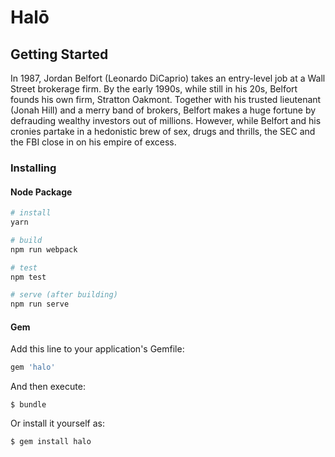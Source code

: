# Halō

## Getting Started

In 1987, Jordan Belfort (Leonardo DiCaprio) takes an entry-level job at a Wall Street brokerage firm. By the early 1990s, while still in his 20s, Belfort founds his own firm, Stratton Oakmont. Together with his trusted lieutenant (Jonah Hill) and a merry band of brokers, Belfort makes a huge fortune by defrauding wealthy investors out of millions. However, while Belfort and his cronies partake in a hedonistic brew of sex, drugs and thrills, the SEC and the FBI close in on his empire of excess.

### Installing

#### Node Package

```bash
# install
yarn

# build
npm run webpack

# test
npm test

# serve (after building)
npm run serve
```

#### Gem

Add this line to your application's Gemfile:

```ruby
gem 'halo'
```

And then execute:

    $ bundle

Or install it yourself as:

    $ gem install halo

